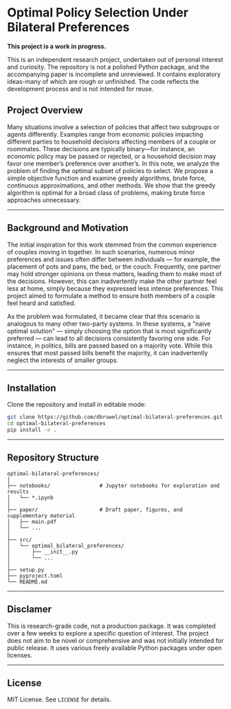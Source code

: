 # Optimal Policy Selection Under Bilateral Preferences
**This project is a work in progress.**

This is an independent research project, undertaken out of personal interest and curiosity. The repository is not a polished Python package, and the accompanying paper is incomplete and unreviewed. It contains exploratory ideas-many of which are rough or unfinished. The code reflects the development process and is not intended for reuse.

## Project Overview
Many situations involve a selection of policies that affect two subgroups or agents differently. Examples range from economic policies impacting different parties to household decisions affecting members of a couple or roommates. These decisions are typically binary—for instance, an economic policy may be passed or rejected, or a household decision may favor one member’s
preference over another’s. In this note, we analyze the problem of finding the optimal subset of policies to select. We propose a simple objective function and examine greedy algorithms, brute force, continuous approximations, and other methods. We show that the greedy algorithm is optimal for a broad class of problems, making brute force approaches unnecessary.

---

## Background and Motivation
The initial inspiration for this work stemmed from the common experience of couples moving in together. In such scenarios, numerous minor preferences and issues often differ between individuals — for example, the placement of pots and pans, the bed, or the couch. Frequently, one partner may hold stronger opinions on these matters, leading them to make most of the decisions. However, this can inadvertently make the other partner feel less at home, simply because they expressed less intense preferences. This project aimed to formulate a method to ensure both members of a couple feel heard and satisfied.

As the problem was formulated, it became clear that this scenario is analogous to many other two-party systems. In these systems, a "naive optimal solution" — simply choosing the option that is most significantly preferred — can lead to all decisions consistently favoring one side. For instance, in politics, bills are passed based on a majority vote. While this ensures that most passed bills benefit the majority, it can inadvertently neglect the interests of smaller groups.

---

## Installation

Clone the repository and install in editable mode:

```bash
git clone https://github.com/dbruwel/optimal-bilateral-preferences.git
cd optimal-bilateral-preferences
pip install -e .
```

---

## Repository Structure

```
optimal-bilateral-preferences/
│
├── notebooks/                # Jupyter notebooks for exploration and results
│   └── *.ipynb
│
├── paper/                    # Draft paper, figures, and supplementary material
│   ├── main.pdf
│   └── ...
│
├── src/
│   └── optimal_bilateral_preferences/
│       ├── __init__.py
│       └── ...
│
├── setup.py
├── pyproject.toml
└── README.md
```

---

## Disclamer
This is research-grade code, not a production package. It was completed over a few weeks to explore a specific question of interest. The project does not aim to be novel or comprehensive and was not initially intended for public release. It uses various freely available Python packages under open licenses.

---

## License

MIT License. See `LICENSE` for details.
